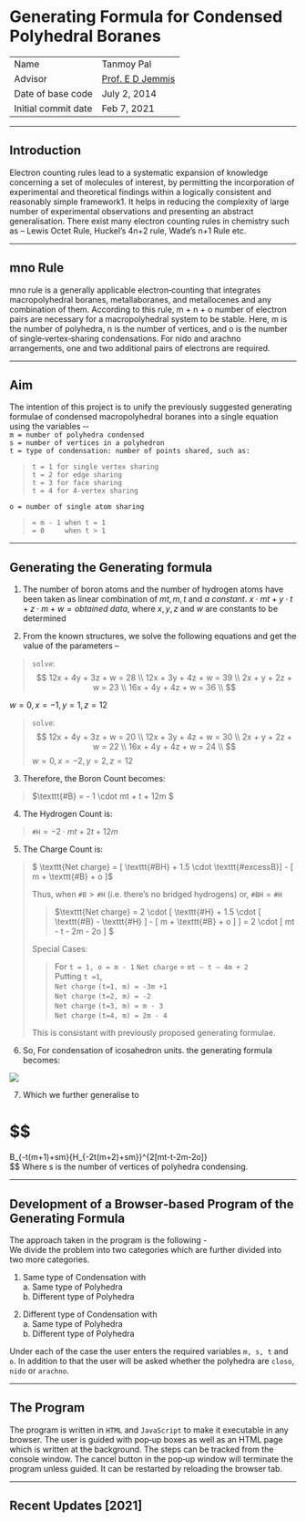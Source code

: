 # Generating Formula for Condensed Polyhedral Boranes

| ||
|---|---|
| Name | Tanmoy Pal |
| Advisor | [Prof. E D Jemmis](http://ipc.iisc.ac.in/~edj/) |
| Date of base code | July 2, 2014 |
| Initial commit date | Feb 7, 2021 |

----
## Introduction  

Electron counting rules lead to a systematic expansion of knowledge concerning a set of
molecules of interest, by permitting the incorporation of experimental and theoretical
findings within a logically consistent and reasonably simple framework1. It helps in
reducing the complexity of large number of experimental observations and presenting
an abstract generalisation. There exist many electron counting rules in chemistry such
as – Lewis Octet Rule, Huckel’s 4n+2 rule, Wade’s n+1 Rule etc.

----
## mno Rule

mno rule is a generally applicable electron‐counting that integrates macropolyhedral
boranes, metallaboranes, and metallocenes and any combination of them. According to
this rule, m + n + o number of electron pairs are necessary for a macropolyhedral system
to be stable. Here, m is the number of polyhedra, n is the number of vertices, and o is the
number of single‐vertex‐sharing condensations. For nido and arachno arrangements,
one and two additional pairs of electrons are required.

----

## Aim

The intention of this project is to unify the previously suggested generating formulae of
condensed macropolyhedral boranes into a single equation using the variables ‐-  
`m = number of polyhedra condensed`  
`s = number of vertices in a polyhedron`  
`t = type of condensation: number of points shared, such as:`  

> `t = 1 for single vertex sharing`  
> `t = 2 for edge sharing`  
> `t = 3 for face sharing`  
> `t = 4 for 4‐vertex sharing`

`o = number of single atom sharing`  
> `= m - 1 when t = 1`  
> `= 0     when t > 1`  

----

## Generating the Generating formula

1. The number of boron atoms and the number of hydrogen atoms have been taken
as linear combination of $mt, m, t$ and $a\:constant$.
$x \cdot mt + y \cdot t + z \cdot m + w = obtained \: data$, where $x, y, z$ and $w$ are constants to be determined


2. From the known structures, we solve the following equations and get the value
of the parameters –  

> $\texttt{solve}$:
$$
12x + 4y + 3z + w = 28   \\  
12x + 3y + 4z + w = 39  \\  
2x + y + 2z + w = 23  \\  
16x + 4y + 4z + w = 36  \\  
$$

$w = 0, x = - 1, y = 1, z = 12$
  
> $\texttt{solve}$:
$$
12x + 4y + 3z + w = 20  \\  
12x + 3y + 4z + w = 30  \\  
2x + y + 2z + w = 22  \\  
16x + 4y + 4z + w = 24  \\  
$$
 $w = 0, x = - 2, y = 2, z = 12$
  
  
3. Therefore, the Boron Count becomes:  
  
> $\texttt{#B} = - 1 \cdot mt + t + 12m $
  
4. The Hydrogen Count is: 
  
> $\texttt{#H} = - 2 \cdot mt + 2t + 12m$
  
  
5. The Charge Count is:  
  
> $ \texttt{Net charge} = [ \texttt{#BH} + 1.5 \cdot \texttt{#excessB}] - [ m + \texttt{#B} + o ]$
>
> Thus, when  $\texttt{#B} > \texttt{#H}$  (i.e. there’s no bridged hydrogens) or,   $\texttt{#BH} = \texttt{#H}$
>
>> $\texttt{Net charge} = 2 \cdot [ \texttt{#H} + 1.5 \cdot [ \texttt{#B} - \texttt{#H} ] - [ m + \texttt{#B} + o ] ]
= 2 \cdot [ mt - t - 2m - 2o ] $
>
> Special Cases:  
>> For `t = 1, o = m - 1`
>> $\texttt{Net charge}$ = `mt – t – 4m + 2`  
>> Putting `t =1`,   
>> $\texttt{Net charge}$ `(t=1, m) = -3m +1`  
>> $\texttt{Net charge}$ `(t=2, m) = -2`  
>> $\texttt{Net charge}$ `(t=3, m) = m - 3`  
>> $\texttt{Net charge}$ `(t=4, m) = 2m - 4`
>
> This is consistant with previously proposed generating formulae.  

6. So, For condensation of icosahedron units. the generating formula becomes:  

<img src="https://render.githubusercontent.com/render/math?math=\Huge B_{-t(m + 1)+12m}{H_{-2t(m + 2) + 12m}}^{2[mt-t-2m-2o]}">

7. Which we further generalise to  
# $$
B_{-t(m+1)+sm}{H_{-2t(m+2)+sm}}^{2[mt-t-2m-2o]}  
$$
Where s is the number of vertices of polyhedra condensing.  

----
## Development of a Browser‐based Program of the Generating Formula

The approach taken in the program is the following -  
We divide the problem into two categories which are further divided into two more
categories.  
  
  
1. Same type of Condensation with  
    a. Same type of Polyhedra  
    b. Different type of Polyhedra  


2. Different type of Condensation with  
    a. Same type of Polyhedra  
    b. Different type of Polyhedra  

Under each of the case the user enters the required variables `m, s, t` and `o`. In addition
to that the user will be asked whether the polyhedra are `closo`, `nido` or `arachno`.


----
## The Program  

The program is written in `HTML` and `JavaScript` to make it executable in any browser.
The user is guided with pop‐up boxes as well as an HTML page which is written at the
background. The steps can be tracked from the console window. The cancel button in
the pop‐up window will terminate the program unless guided. It can be restarted by
reloading the browser tab.

----
## Recent Updates \[2021\]

